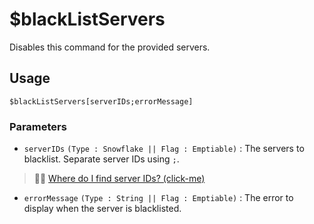 # $blackListServers
Disables this command for the provided servers.

## Usage
```
$blackListServers[serverIDs;errorMessage]
```

### Parameters
- `serverIDs` `(Type : Snowflake || Flag : Emptiable)` : The servers to blacklist. Separate server IDs using `;`.
> 🧙‍♂️ [Where do I find server IDs? (click-me)](https://support.discord.com/hc/en-us/articles/206346498-Where-can-I-find-my-User-Server-Message-ID-)

- `errorMessage` `(Type : String || Flag : Emptiable)` : The error to display when the server is blacklisted.
